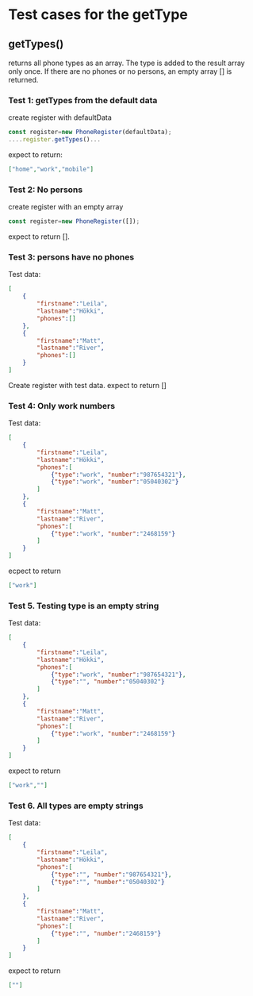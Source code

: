 # Test cases for the getType

## **getTypes()**

returns all phone types as an array. The type is added to the result array only once. If there are no phones or no persons, an empty array [] is returned. 

### Test 1: getTypes from the default data

create register with defaultData
```js
const register=new PhoneRegister(defaultData);
....register.getTypes()...
```
expect to return:
```json
["home","work","mobile"]
```

### Test 2: No persons

create register with an empty array
```js
const register=new PhoneRegister([]);
```

expect to return [].

### Test 3: persons have no phones

Test data:
```json
[
    {
        "firstname":"Leila",
        "lastname":"Hökki",
        "phones":[]
    },
    {
        "firstname":"Matt",
        "lastname":"River",
        "phones":[]
    }
]
```
Create register with test data.
expect to  return []

### Test 4: Only work numbers

Test data:
```json
[
    {
        "firstname":"Leila",
        "lastname":"Hökki",
        "phones":[
            {"type":"work", "number":"987654321"},
            {"type":"work", "number":"05040302"}
        ]
    },
    {
        "firstname":"Matt",
        "lastname":"River",
        "phones":[
            {"type":"work", "number":"2468159"}
        ]
    }
]
```
ecpect to return 
```json
["work"]
```

### Test 5. Testing type is an empty string
Test data:
```json
[
    {
        "firstname":"Leila",
        "lastname":"Hökki",
        "phones":[
            {"type":"work", "number":"987654321"},
            {"type":"", "number":"05040302"}
        ]
    },
    {
        "firstname":"Matt",
        "lastname":"River",
        "phones":[
            {"type":"work", "number":"2468159"}
        ]
    }
]
```

expect to return
```json
["work",""]
```

### Test 6. All types are empty strings

Test data:
```json
[
    {
        "firstname":"Leila",
        "lastname":"Hökki",
        "phones":[
            {"type":"", "number":"987654321"},
            {"type":"", "number":"05040302"}
        ]
    },
    {
        "firstname":"Matt",
        "lastname":"River",
        "phones":[
            {"type":"", "number":"2468159"}
        ]
    }
]
```
expect to return
```json
[""]
```